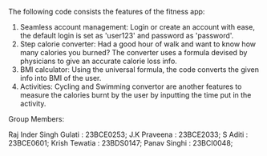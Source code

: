 The following code consists the features of the fitness app:

1) Seamless account management: Login or create an account with ease, the default login is set as 'user123' and password as 'password'.
2) Step calorie converter: Had a good hour of walk and want to know how many calories you burned? The converter uses a formula devised by physicians to give an accurate calorie loss info.
3) BMI calculator: Using the universal formula, the code converts the given info into BMI of the user.
4) Activities: Cycling and Swimming convertor are another features to measure the calories burnt by the user by inputting the time put in the activity.


Group Members:

Raj Inder Singh Gulati : 23BCE0253;
J.K Praveena : 23BCE2033;
S Aditi : 23BCE0601;
Krish Tewatia : 23BDS0147;
Panav Singhi : 23BCI0048;

